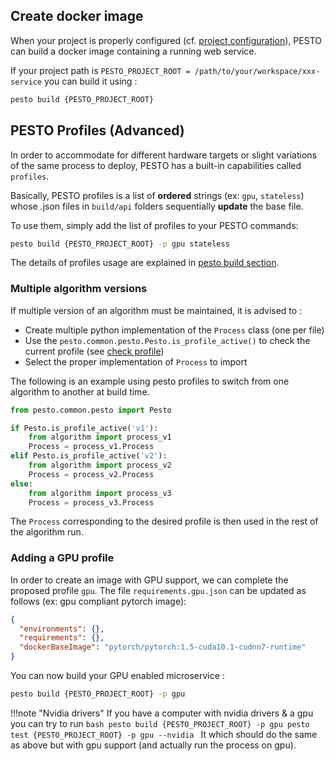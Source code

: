 
## Create docker image

When your project is properly configured (cf. [project configuration](package_configuration.md)), PESTO can build a docker image containing a running web service.

If your project path is `PESTO_PROJECT_ROOT = /path/to/your/workspace/xxx-service` you can build it using :

```bash
pesto build {PESTO_PROJECT_ROOT}
```

## PESTO Profiles (Advanced)


In order to accommodate for different hardware targets or slight variations of the same process to deploy, PESTO has a built-in capabilities called `profiles`.

Basically, PESTO profiles is a  list of **ordered** strings (ex: `gpu`, `stateless`) whose .json files in `build/api` folders sequentially **update** the base file.

To use them, simply add the list of profiles to your PESTO commands: 

```bash
pesto build {PESTO_PROJECT_ROOT} -p gpu stateless
```

The details of profiles usage are explained in [pesto build section](pesto_build.md#profiles).


### Multiple algorithm versions

If multiple version of an algorithm must be maintained, it is advised to :

- Create multiple python implementation of the `Process` class (one per file)
- Use the `pesto.common.pesto.Pesto.is_profile_active()` to check the current profile (see [check profile](pesto_build.md#check-profile))
- Select the proper implementation of `Process` to import

The following is an example using pesto profiles to switch from one algorithm to another at build time.

```python
from pesto.common.pesto import Pesto

if Pesto.is_profile_active('v1'):
    from algorithm import process_v1
    Process = process_v1.Process
elif Pesto.is_profile_active('v2'):
    from algorithm import process_v2
    Process = process_v2.Process
else:
    from algorithm import process_v3
    Process = process_v3.Process
```

The `Process` corresponding to the desired profile is then used in the rest of the algorithm run.

### Adding a GPU profile 

In order to create an image with GPU support, we can complete the proposed profile `gpu`.
The file `requirements.gpu.json` can be updated as follows (ex: gpu compliant pytorch image):

```json
{
  "environments": {},
  "requirements": {},
  "dockerBaseImage": "pytorch/pytorch:1.5-cuda10.1-cudnn7-runtime"
}
```

You can now build your GPU enabled microservice :

```bash
pesto build {PESTO_PROJECT_ROOT} -p gpu
```

!!!note "Nvidia drivers"
    If you have a computer with nvidia drivers & a gpu you can try to run
    ```bash
    pesto build {PESTO_PROJECT_ROOT} -p gpu
    pesto test {PESTO_PROJECT_ROOT} -p gpu --nvidia
    ```
    It which should do the same as above but with gpu support (and actually run the process on gpu).

[//]: # (TODO: test if nvidia is still available)
